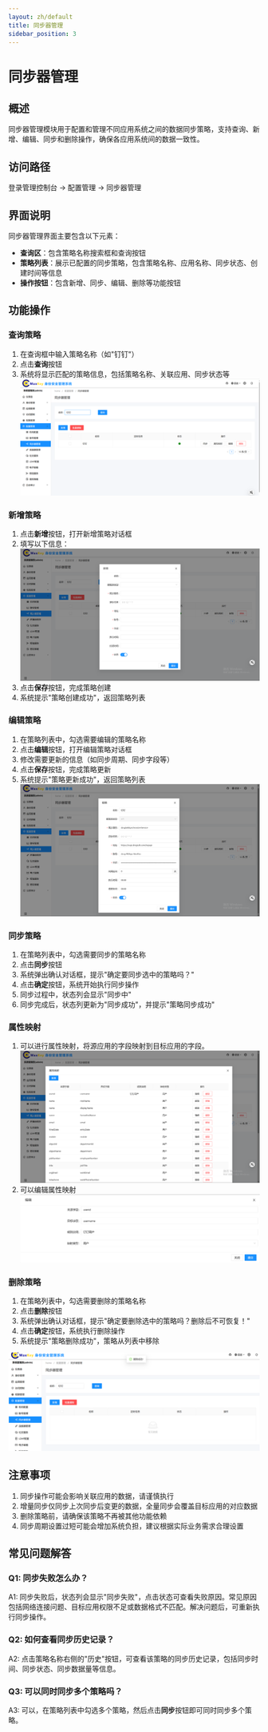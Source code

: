 ```yaml
---
layout: zh/default
title: 同步器管理
sidebar_position: 3
---
```


          
# 同步器管理

## 概述
同步器管理模块用于配置和管理不同应用系统之间的数据同步策略，支持查询、新增、编辑、同步和删除操作，确保各应用系统间的数据一致性。

## 访问路径
登录管理控制台 → 配置管理 → 同步器管理

## 界面说明
同步器管理界面主要包含以下元素：
- **查询区**：包含策略名称搜索框和查询按钮
- **策略列表**：展示已配置的同步策略，包含策略名称、应用名称、同步状态、创建时间等信息
- **操作按钮**：包含新增、同步、编辑、删除等功能按钮

## 功能操作

### 查询策略
1. 在查询框中输入策略名称（如"钉钉"）
2. 点击**查询**按钮
3. 系统将显示匹配的策略信息，包括策略名称、关联应用、同步状态等
![同步器管理](../../../../static/images/adminster/配置管理/同步器管理-查询.png)
### 新增策略
1. 点击**新增**按钮，打开新增策略对话框
2. 填写以下信息：
![同步器管理](../../../../static/images/adminster/配置管理/同步器管理-新增.png)
3. 点击**保存**按钮，完成策略创建
4. 系统提示"策略创建成功"，返回策略列表

###  编辑策略
1. 在策略列表中，勾选需要编辑的策略名称
2. 点击**编辑**按钮，打开编辑策略对话框
3. 修改需要更新的信息（如同步周期、同步字段等）
4. 点击**保存**按钮，完成策略更新
5. 系统提示"策略更新成功"，返回策略列表
![同步器管理](../../../../static/images/adminster/配置管理/同步器管理-编辑策略.png)


### 同步策略
1. 在策略列表中，勾选需要同步的策略名称
2. 点击**同步**按钮
3. 系统弹出确认对话框，提示"确定要同步选中的策略吗？"
4. 点击**确定**按钮，系统开始执行同步操作
5. 同步过程中，状态列会显示"同步中"
6. 同步完成后，状态列更新为"同步成功"，并提示"策略同步成功"
### 属性映射
1. 可以进行属性映射，将源应用的字段映射到目标应用的字段。
![同步器管理](../../../../static/images/adminster/配置管理/同步器管理-属性映射.png)
2. 可以编辑属性映射
![同步器管理](../../../../static/images/adminster/配置管理/属性映射-编辑.png)


### 删除策略
1. 在策略列表中，勾选需要删除的策略名称
2. 点击**删除**按钮
3. 系统弹出确认对话框，提示"确定要删除选中的策略吗？删除后不可恢复！"
4. 点击**确定**按钮，系统执行删除操作
5. 系统提示"策略删除成功"，策略从列表中移除

![同步器管理](../../../../static/images/adminster/配置管理/删除策略.png)
## 注意事项
1. 同步操作可能会影响关联应用的数据，请谨慎执行
2. 增量同步仅同步上次同步后变更的数据，全量同步会覆盖目标应用的对应数据
3. 删除策略前，请确保该策略不再被其他功能依赖
4. 同步周期设置过短可能会增加系统负担，建议根据实际业务需求合理设置

## 常见问题解答
### Q1: 同步失败怎么办？
A1: 同步失败后，状态列会显示"同步失败"，点击状态可查看失败原因。常见原因包括网络连接问题、目标应用权限不足或数据格式不匹配。解决问题后，可重新执行同步操作。

### Q2: 如何查看同步历史记录？
A2: 点击策略名称右侧的"历史"按钮，可查看该策略的同步历史记录，包括同步时间、同步状态、同步数据量等信息。

### Q3: 可以同时同步多个策略吗？
A3: 可以，在策略列表中勾选多个策略，然后点击**同步**按钮即可同时同步多个策略。
        